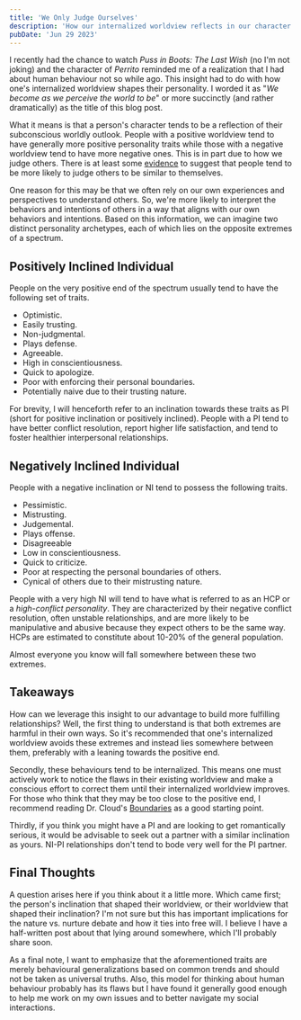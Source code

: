 ```yaml
---
title: 'We Only Judge Ourselves'
description: 'How our internalized worldview reflects in our character and shapes the person we become.'
pubDate: 'Jun 29 2023'
---
```


I recently had the chance to watch _Puss in Boots: The Last Wish_ (no I'm not joking) and the character of _Perrito_ reminded me of a realization that I had about human behaviour not so while ago. This insight had to do with how one's internalized worldview shapes their personality. I worded it as "_We become as we perceive the world to be_" or more succinctly (and rather dramatically) as the title of this blog post.

What it means is that a person's character tends to be a reflection of their subconscious worldly outlook. People with a positive worldview tend to have generally more positive personality traits while those with a negative worldview tend to have more negative ones. This is in part due to how we judge others. There is at least some [evidence](https://en.wikipedia.org/wiki/Social_projection) to suggest that people tend to be more likely to judge others to be similar to themselves.

One reason for this may be that we often rely on our own experiences and perspectives to understand others. So, we're more likely to interpret the behaviors and intentions of others in a way that aligns with our own behaviors and intentions. Based on this information, we can imagine two distinct personality archetypes, each of which lies on the opposite extremes of a spectrum.

## Positively Inclined Individual

People on the very positive end of the spectrum usually tend to have the following set of traits.

- Optimistic.
- Easily trusting.
- Non-judgmental.
- Plays defense.
- Agreeable.
- High in conscientiousness.
- Quick to apologize.
- Poor with enforcing their personal boundaries.
- Potentially naive due to their trusting nature.

For brevity, I will henceforth refer to an inclination towards these traits as PI (short for positive inclination or positively inclined). People with a PI tend to have better conflict resolution, report higher life satisfaction, and tend to foster healthier interpersonal relationships.

## Negatively Inclined Individual

People with a negative inclination or NI tend to possess the following traits.

- Pessimistic.
- Mistrusting.
- Judgemental.
- Plays offense.
- Disagreeable
- Low in conscientiousness.
- Quick to criticize.
- Poor at respecting the personal boundaries of others.
- Cynical of others due to their mistrusting nature.

People with a very high NI will tend to have what is referred to as an HCP or a _high-conflict personality_. They are characterized by their negative conflict resolution, often unstable relationships, and are more likely to be manipulative and abusive because they expect others to be the same way. HCPs are estimated to constitute about 10-20% of the general population.

Almost everyone you know will fall somewhere between these two extremes.

## Takeaways

How can we leverage this insight to our advantage to build more fulfilling relationships? Well, the first thing to understand is that both extremes are harmful in their own ways. So it's recommended that one's internalized worldview avoids these extremes and instead lies somewhere between them, preferably with a leaning towards the positive end.

Secondly, these behaviours tend to be internalized. This means one must actively work to notice the flaws in their existing worldview and make a conscious effort to correct them until their internalized worldview improves. For those who think that they may be too close to the positive end, I recommend reading Dr. Cloud's [Boundaries](https://www.drcloud.com/books/boundaries) as a good starting point.

Thirdly, if you think you might have a PI and are looking to get romantically serious, it would be advisable to seek out a partner with a similar inclination as yours. NI-PI relationships don't tend to bode very well for the PI partner.

## Final Thoughts

A question arises here if you think about it a little more. Which came first; the person's inclination that shaped their worldview, or their worldview that shaped their inclination? I'm not sure but this has important implications for the nature vs. nurture debate and how it ties into free will. I believe I have a half-written post about that lying around somewhere, which I'll probably share soon.

As a final note, I want to emphasize that the aforementioned traits are merely behavioural generalizations based on common trends and should not be taken as universal truths. Also, this model for thinking about human behaviour probably has its flaws but I have found it generally good enough to help me work on my own issues and to better navigate my social interactions.
